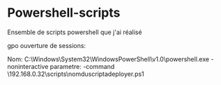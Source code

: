 # Powershell-scripts
Ensemble de scripts powershell que j'ai réalisé

gpo ouverture de sessions: 

Nom:        C:\Windows\System32\WindowsPowerShell\v1.0\powershell.exe -noninteractive 
parametre:  -command \\192.168.0.32\scripts\nomduscriptadeployer.ps1
